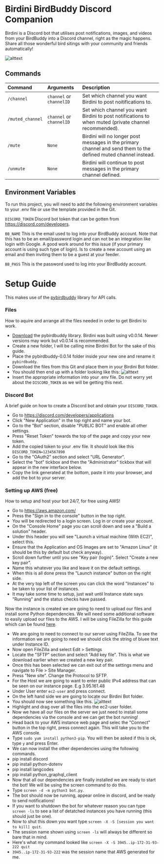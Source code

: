 
# Birdini BirdBuddy Discord Companion

Birdini is a Discord bot that utilises post notifications, images, and videos from your BirdBuddy into a Discord channel, right as the magic happens. Share all those wonderful bird sitings with your community and friends automatically!


![alttext](https://imgur.com/AbA50Py.png)





## Commands

| Command | Arguments     | Description                |
| :-------- | :------- | :------------------------- |
| `/channel` | `channel` or `channelID` | Set which channel you want Birdini to post noitifications to. |
|`/muted_channel`| `channel` or `channelID` | Set which channel you want Birdini to post notifications to when muted (private channel recommended).|
|`/mute` | `None`| Birdini will no longer post messages in the primary channel and send them to the defined muted channel instead.
|`/unmute`|`None`| Birdini will continue to post messages in the primary channel defined.


## Environment Variables

To run this project, you will need to add the following environment variables to your .env file or use the template provided in the Git.

`DISCORD_TOKEN`
Discord bot token that can be gotten from https://discord.com/developers.

`BB_NAME`
This is the email used to log into your BirdBuddy account. Note that this has to be an email/password login and can not be an integration like login with Google. A good work around for this issue (if your primary account is using such type of login). Is to create a new account using an email and then inviting them to be a guest at your feeder.

`BB_PASS`
This is the password used to log into your BirdBuddy account.

# Setup Guide
This makes use of the [pybirdbuddy](https://github.com/jhansche/pybirdbuddy/releases/tag/v0.0.14) library for API calls.

### Files
How to aquire and arrange all the files needed in order to get Birdini to work.
- [Download](https://github.com/jhansche/pybirdbuddy/releases/tag/v0.0.14) the pybirdbuddy library. Birdini was built using v0.0.14. Newer versions may work but v0.0.14 is recommended.
- Create a new folder, I will be calling mine Birdini Bot for the sake of this guide.
- Place the pybirdbuddy-0.0.14 folder inside your new one and rename it `pybirdbuddy`.
- Download the files from this Git and place them in your Birdini Bot folder.
- You should then end up with a folder looking like this: ![alttext](https://i.imgur.com/jbLGL7q.png)
- Insert the appropriate information into your .env file. Do not worry yet about the `DISCORD_TOKEN` as we will be getting this next.


### Discord Bot

A brief guide on how to create a Discord bot and obtain your `DISCORD_TOKEN`.
- Go to https://discord.com/developers/applications
- Click "New Application" in the top right and name your bot.
- Go to the "Bot" section, disable "PUBLIC BOT" and enable all other settings.
- Press "Reset Token" towards the top of the page and copy your new token.
- Add the copied token to your .env file. It should look like this `DISCORD_TOKEN=1234567890`
- Go to the "OAuth2" section and select "URL Generator".
- Select the "bot" tickbox and then the "Administrator" tickbox that will appear in the new interface below.
- Copy the link generated at the bottom, paste it into your browser, and add the bot to your server.

### Setting up AWS (free)
How to setup and host your bot 24/7, for free using AWS!
- Go to https://aws.amazon.com/
- Press the "Sign in to the console" button in the top right.
- You will be redirected to a login screen. Log in or create your account.
- On the "Console Home" page you can scroll down and see a "Build a solution" header.
- Under this header you will see "Launch a virtual machine (With EC2)", select this.
- Ensure that the Application and OS Images are set to "Amazon Linux" (it should be this by default but check anyway).
- Scroll down further until you see "Key pair (login)". Select "Create a new key pair".
- Name this whatever you like and leave it on the default settings.
- When this is all done press the "Launch instance" button on the right side.
- At the very top left of the screen you can click the word "Instances" to be taken to your list of instances.
- It may take some time to setup, just wait until Instance state says "Running" and the status checks have passed.

Now the instance is created we are going to need to upload our files and install some Python dependencies. We will need some additional software to easily upload our files to the AWS. I will be using FileZilla  for this guide which can be found [here](https://filezilla-project.org/).

- We are going to need to connect to our server using FileZilla. To see the information we are going to need we should click the string of bluee text under Instance ID.
- Now open FileZilla and select Edit > Settings
- Locate the "SFTP" section and select "Add key file". This is what we download earlier when we created a new key pair.
- Once this has been selected we can exit out of the settings menu and navigate to File > Site Manager.
- Press "New site". Change the Protocol to SFTP.
- For the Host we are going to want to enter public IPv4 address that can be seen on our instance page. E.g 3.95.161.48
- Under User enter `ec2-user` and press connect.
- On the left hand side we are going to locate our Birdini Bot folder.
- You should now see something like this. ![alttext](https://i.imgur.com/M2CZuJI.png)
- Highlight and drag over all the files into the ec2-user folder.
- Now we have all our files on the server we just need to install some dependencies via the console and we can get the bot running!
- Head back to your AWS instance web page and selec the "Connect" button in the top right, press connect again. This will take you to the AWS console.
- Type `sudo yum install python3-pip`. You will then be asked if this is ok, type `y` and press Enter.
- We can now install the other dependencies using the following commands.
- pip install discord
- pip install python-dotenv
- pip install langcodes
- pip install python_graphql_client
- Now that all our dependencies are finally installed we are ready to start the bot! We will be using the screen command to do this.
- Type `screen -d -m python3 bot.py`.
- The bot should now be running, appear online in discord, and be ready to send notifications!
- If you want to shutdown the bot for whatever reason you can type `screen -ls` to see a list of detatched instances you have running (this should just be one).
- Now to shut this down you want type `screen -X -S [session you want to kill] quit`.
- The session name shown using `screen -ls` will always be different so bare that in mind.
- Here's what my command looked like `screen -X -S 3945..ip-172-31-93-222 quit`
- `3945..ip-172-31-93-222` was the session name that AWS generated for me.



